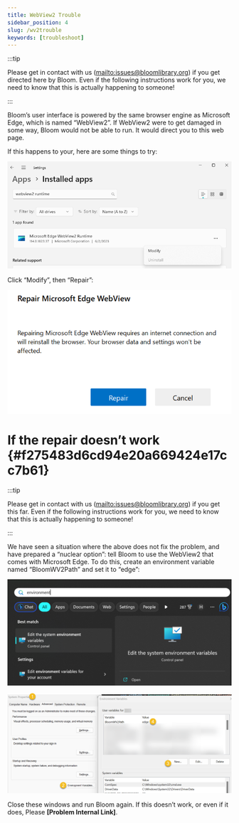 ```yaml
---
title: WebView2 Trouble
sidebar_position: 4
slug: /wv2trouble
keywords: [troubleshoot]
---
```




:::tip

Please get in contact with us ([mailto:issues@bloomlibrary.org](mailto:issues@bloomlibrary.org)) if you get directed here by Bloom. Even if the following instructions work for you, we need to know that this is actually happening to someone!

:::




Bloom’s user interface is powered by the same browser engine as Microsoft Edge, which is named “WebView2”. If WebView2 were to get damaged in some way, Bloom would not be able to run.  It would direct you to this web page.


If this happens to your, here are some things to try:


![](./1735398459.png)


Click “Modify”, then “Repair”:


![](./1601555847.png)


# If the repair doesn’t work {#f275483d6cd94e20a669424e17cc7b61}


:::tip

Please get in contact with us ([mailto:issues@bloomlibrary.org](mailto:issues@bloomlibrary.org)) if you get this far. Even if the following instructions work for you, we need to know that this is actually happening to someone!

:::




We have seen a situation where the above does not fix the problem, and have prepared a “nuclear option”: tell Bloom to use the WebView2 that comes with Microsoft Edge.  To do this, create an environment variable named “BloomWV2Path” and set it to “edge”:


![](./266899542.png)


![](./1139571278.png)


Close these windows and run Bloom again.  If this doesn’t work, or even if it does, Please **[Problem Internal Link]**.

